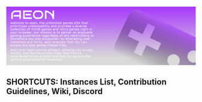 ![enter image description here](https://raw.githubusercontent.com/aeonteam/.github/main/profile/banner.svg)
## **SHORTCUTS:** Instances List, Contribution Guidelines, Wiki, Discord

